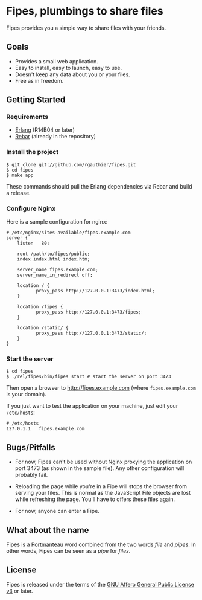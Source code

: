 # Fipes, plumbings to share files

Fipes provides you a simple way to share files with your friends.

## Goals

  - Provides a small web application.
  - Easy to install, easy to launch, easy to use.
  - Doesn't keep any data about you or your files.
  - Free as in freedom.

## Getting Started

### Requirements

  * [Erlang](http://www.erlang.org/download.html) (R14B04 or later)
  * [Rebar](https://github.com/basho/rebar) (already in the repository)

### Install the project

    $ git clone git://github.com/rgauthier/fipes.git
    $ cd fipes
    $ make app

These commands should pull the Erlang dependencies via Rebar and build
a release.

### Configure Nginx

Here is a sample configuration for nginx:

    # /etc/nginx/sites-available/fipes.example.com
    server {
        listen   80;

        root /path/to/fipes/public;
        index index.html index.htm;

        server_name fipes.example.com;
        server_name_in_redirect off;

        location / {
               proxy_pass http://127.0.0.1:3473/index.html;
        }

        location /fipes {
               proxy_pass http://127.0.0.1:3473/fipes;
        }

        location /static/ {
               proxy_pass http://127.0.0.1:3473/static/;
        }
    }

### Start the server

    $ cd fipes
    $ ./rel/fipes/bin/fipes start # start the server on port 3473

Then open a browser to http://fipes.example.com (where
`fipes.example.com` is your domain).

If you just want to test the application on your machine, just edit
your `/etc/hosts`:

    # /etc/hosts
    127.0.1.1	fipes.example.com

## Bugs/Pitfalls

  * For now, Fipes can't be used without Nginx proxying the application on
    port 3473 (as shown in the sample file). Any other configuration will
    probably fail.

  * Reloading the page while you're in a Fipe will stops the browser
    from serving your files. This is normal as the JavaScript File
    objects are lost while refreshing the page. You'll have to offers
    these files again.

  * For now, anyone can enter a Fipe.

## What about the name

Fipes is a [Portmanteau](http://en.wikipedia.org/wiki/Portmanteau)
word combined from the two words *file* and *pipes*. In other words,
Fipes can be seen as a *pipe* for *files*.

## License

Fipes is released under the terms of the
[GNU Affero General Public License v3](http://www.gnu.org/licenses/agpl-3.0.html)
or later.

